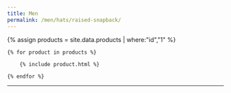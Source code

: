 ```yaml
---
title: Men
permalink: /men/hats/raised-snapback/
---
```


<div>
    {% assign products = site.data.products | where:"id","1" %}

    {% for product in products %}

        {% include product.html %}

    {% endfor %}

</div>

***